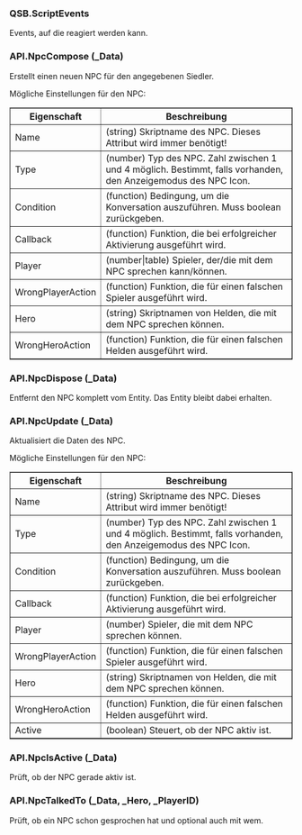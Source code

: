 ### QSB.ScriptEvents

Events, auf die reagiert werden kann.

### API.NpcCompose (_Data)

Erstellt einen neuen NPC für den angegebenen Siedler.

 Mögliche Einstellungen für den NPC:
 <table border="1">
 <tr>
 <th><b>Eigenschaft</b></th>
 <th><b>Beschreibung</b></th>
 </tr>
 <tr>
 <td>Name</td>
 <td>(string) Skriptname des NPC. Dieses Attribut wird immer benötigt!</td>
 </tr>
 <tr>
 <td>Type</td>
 <td>(number) Typ des NPC. Zahl zwischen 1 und 4 möglich. Bestimmt, falls
 vorhanden, den Anzeigemodus des NPC Icon.</td>
 </tr>
 <tr>
 <td>Condition</td>
 <td>(function) Bedingung, um die Konversation auszuführen. Muss boolean zurückgeben.</td>
 </tr>
 <tr>
 <td>Callback</td>
 <td>(function) Funktion, die bei erfolgreicher Aktivierung ausgeführt wird.</td>
 </tr>
 <tr>
 <td>Player</td>
 <td>(number|table) Spieler, der/die mit dem NPC sprechen kann/können.</td>
 </tr>
 <tr>
 <td>WrongPlayerAction</td>
 <td>(function) Funktion, die für einen falschen Spieler ausgeführt wird.</td>
 </tr>
 <tr>
 <td>Hero</td>
 <td>(string) Skriptnamen von Helden, die mit dem NPC sprechen können.</td>
 </tr>
 <tr>
 <td>WrongHeroAction</td>
 <td>(function) Funktion, die für einen falschen Helden ausgeführt wird.</td>
 </tr>
 </table>


### API.NpcDispose (_Data)

Entfernt den NPC komplett vom Entity.  Das Entity bleibt dabei erhalten.


### API.NpcUpdate (_Data)

Aktualisiert die Daten des NPC.

 Mögliche Einstellungen für den NPC:
 <table border="1">
 <tr>
 <th><b>Eigenschaft</b></th>
 <th><b>Beschreibung</b></th>
 </tr>
 <tr>
 <td>Name</td>
 <td>(string) Skriptname des NPC. Dieses Attribut wird immer benötigt!</td>
 </tr>
 <tr>
 <td>Type</td>
 <td>(number) Typ des NPC. Zahl zwischen 1 und 4 möglich. Bestimmt, falls
 vorhanden, den Anzeigemodus des NPC Icon.</td>
 </tr>
 <tr>
 <td>Condition</td>
 <td>(function) Bedingung, um die Konversation auszuführen. Muss boolean zurückgeben.</td>
 </tr>
 <tr>
 <td>Callback</td>
 <td>(function) Funktion, die bei erfolgreicher Aktivierung ausgeführt wird.</td>
 </tr>
 <tr>
 <td>Player</td>
 <td>(number) Spieler, die mit dem NPC sprechen können.</td>
 </tr>
 <tr>
 <td>WrongPlayerAction</td>
 <td>(function) Funktion, die für einen falschen Spieler ausgeführt wird.</td>
 </tr>
 <tr>
 <td>Hero</td>
 <td>(string) Skriptnamen von Helden, die mit dem NPC sprechen können.</td>
 </tr>
 <tr>
 <td>WrongHeroAction</td>
 <td>(function) Funktion, die für einen falschen Helden ausgeführt wird.</td>
 </tr>
 <tr>
 <td>Active</td>
 <td>(boolean) Steuert, ob der NPC aktiv ist.</td>
 </tr>
 </table>


### API.NpcIsActive (_Data)

Prüft, ob der NPC gerade aktiv ist.

### API.NpcTalkedTo (_Data, _Hero, _PlayerID)

Prüft, ob ein NPC schon gesprochen hat und optional auch mit wem.

